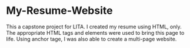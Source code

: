 # My-Resume-Website
This a capstone project for LITA.
I created my resume using HTML, only. 
The appropriate HTML tags and elements were used to bring this page to life.
Using anchor tage, I was also able to create a multi-page website.
